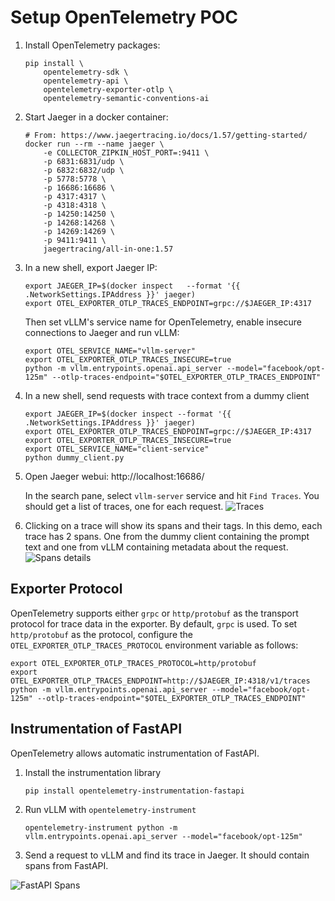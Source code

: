 # Setup OpenTelemetry POC

1. Install OpenTelemetry packages:
    ```
    pip install \
        opentelemetry-sdk \
        opentelemetry-api \
        opentelemetry-exporter-otlp \
        opentelemetry-semantic-conventions-ai
    ```

1. Start Jaeger in a docker container:
    ```
    # From: https://www.jaegertracing.io/docs/1.57/getting-started/
    docker run --rm --name jaeger \
        -e COLLECTOR_ZIPKIN_HOST_PORT=:9411 \
        -p 6831:6831/udp \
        -p 6832:6832/udp \
        -p 5778:5778 \
        -p 16686:16686 \
        -p 4317:4317 \
        -p 4318:4318 \
        -p 14250:14250 \
        -p 14268:14268 \
        -p 14269:14269 \
        -p 9411:9411 \
        jaegertracing/all-in-one:1.57
    ```

1. In a new shell, export Jaeger IP:
    ```
    export JAEGER_IP=$(docker inspect   --format '{{ .NetworkSettings.IPAddress }}' jaeger)
    export OTEL_EXPORTER_OTLP_TRACES_ENDPOINT=grpc://$JAEGER_IP:4317
    ```
    Then set vLLM's service name for OpenTelemetry, enable insecure connections to Jaeger and run vLLM:
    ```
    export OTEL_SERVICE_NAME="vllm-server"
    export OTEL_EXPORTER_OTLP_TRACES_INSECURE=true
    python -m vllm.entrypoints.openai.api_server --model="facebook/opt-125m" --otlp-traces-endpoint="$OTEL_EXPORTER_OTLP_TRACES_ENDPOINT"
    ```

1. In a new shell, send requests with trace context from a dummy client
    ```
    export JAEGER_IP=$(docker inspect --format '{{ .NetworkSettings.IPAddress }}' jaeger)
    export OTEL_EXPORTER_OTLP_TRACES_ENDPOINT=grpc://$JAEGER_IP:4317
    export OTEL_EXPORTER_OTLP_TRACES_INSECURE=true
    export OTEL_SERVICE_NAME="client-service"
    python dummy_client.py
    ```

1. Open Jaeger webui: http://localhost:16686/

    In the search pane, select `vllm-server` service and hit `Find Traces`. You should get a list of traces, one for each request.
    ![Traces](https://i.imgur.com/GYHhFjo.png)

1. Clicking on a trace will show its spans and their tags. In this demo, each trace has 2 spans. One from the dummy client containing the prompt text and one from vLLM containing metadata about the request.
![Spans details](https://i.imgur.com/OPf6CBL.png)

## Exporter Protocol
OpenTelemetry supports either `grpc` or `http/protobuf` as the transport protocol for trace data in the exporter.
By default, `grpc` is used. To set `http/protobuf` as the protocol, configure the `OTEL_EXPORTER_OTLP_TRACES_PROTOCOL` environment variable as follows:
```
export OTEL_EXPORTER_OTLP_TRACES_PROTOCOL=http/protobuf
export OTEL_EXPORTER_OTLP_TRACES_ENDPOINT=http://$JAEGER_IP:4318/v1/traces
python -m vllm.entrypoints.openai.api_server --model="facebook/opt-125m" --otlp-traces-endpoint="$OTEL_EXPORTER_OTLP_TRACES_ENDPOINT"
```

## Instrumentation of FastAPI
OpenTelemetry allows automatic instrumentation of FastAPI.
1. Install the instrumentation library
    ```
    pip install opentelemetry-instrumentation-fastapi
    ```

1. Run vLLM with `opentelemetry-instrument`
    ```
    opentelemetry-instrument python -m vllm.entrypoints.openai.api_server --model="facebook/opt-125m" 
    ```

1. Send a request to vLLM and find its trace in Jaeger. It should contain spans from FastAPI.

![FastAPI Spans](https://i.imgur.com/hywvoOJ.png)